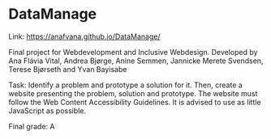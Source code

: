 # DataManage

Link: https://anafvana.github.io/DataManage/

Final project for Webdevelopment and Inclusive Webdesign. 
Developed by Ana Flávia Vital, Andrea Bjørge, Anine Semmen, Jannicke Merete Svendsen, Terese Bjørseth and Yvan Bayisabe

Task:
Identify a problem and prototype a solution for it.
Then, create a website presenting the problem, solution and prototype.
The website must follow the Web Content Accessibility Guidelines.
It is advised to use as little JavaScript as possible.

Final grade: A
